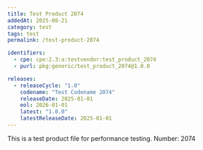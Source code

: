 ```yaml
---
title: Test Product 2074
addedAt: 2025-08-21
category: test
tags: test
permalink: /test-product-2074

identifiers:
  - cpe: cpe:2.3:a:testvendor:test_product_2074
  - purl: pkg:generic/test_product_2074@1.0.0

releases:
  - releaseCycle: "1.0"
    codename: "Test Codename 2074"
    releaseDate: 2025-01-01
    eol: 2026-01-01
    latest: "1.0.0"
    latestReleaseDate: 2025-01-01
---
```


This is a test product file for performance testing. Number: 2074

